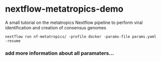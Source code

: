 # nextflow-metatropics-demo
A small tutorial on the metatropics Nextflow pipeline to perform viral identification and creation of consensus genomes

```
nextflow run nf-metatropics/ -profile docker -params-file params.yaml -resume
```

### add more information about all paramaters...

